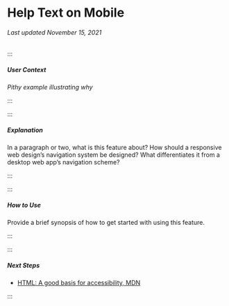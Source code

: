 # Help Text on Mobile

###### Last updated November 15, 2021

:::

##### User Context

*Pithy example illustrating why*

:::

:::

##### Explanation

In a paragraph or two, what is this feature about? How should a responsive web design’s navigation system be designed? What differentiates it from a desktop web app’s navigation scheme?

:::

:::

##### How to Use

Provide a brief synopsis of how to get started with using this feature.

:::

:::

##### Next Steps

- [HTML: A good basis for accessibility, MDN](https://developer.mozilla.org/en-US/docs/Learn/Accessibility/HTML)

:::
